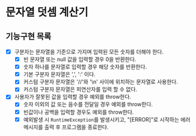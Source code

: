 # 문자열 덧셈 계산기

## 기능구현 목록
- [x] 구분자는 문자열을 기준으로 가지며 입력된 모든 숫자를 더해야 한다.
    - [x] 빈 문자열 또는 null 값을 입력할 경우 0을 반환한다.
    - [x] 숫자 하나를 문자열로 입력할 경우 해당 숫자를 반환한다.
    - [x] 기본 구분자 문자열은 ',', ':' 이다.
    - [x] 커스텀 구분자 문자열은 '//'와 '\n' 사이에 위치하는 문자열로 사용한다.
    - [x] 커스텀 구분자 문자열은 피연산자를 입력 할 수 없다.

- [x] 사용자가 잘못된 값을 입력할 경우 예외를 throw한다.
    - [x] 숫자 이외의 값 또는 음수를 전달일 경우 예외를 throw한다.
    - [x] 빈값이나 공백을 입력할 경우도 예외를 throw한다.
    - [x] 예외발생 시 `RuntimeException`를 발생시키고, "[ERROR]"로 시작하는 에러 메시지를 출력 후 프로그램을 종료한다.
